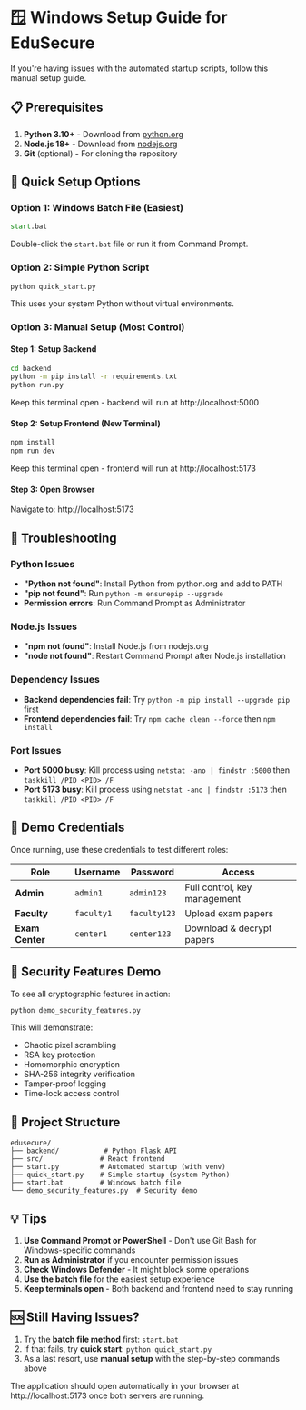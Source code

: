 # 🪟 Windows Setup Guide for EduSecure

If you're having issues with the automated startup scripts, follow this manual setup guide.

## 📋 Prerequisites

1. **Python 3.10+** - Download from [python.org](https://www.python.org/downloads/)
2. **Node.js 18+** - Download from [nodejs.org](https://nodejs.org/)
3. **Git** (optional) - For cloning the repository

## 🚀 Quick Setup Options

### Option 1: Windows Batch File (Easiest)
```cmd
start.bat
```
Double-click the `start.bat` file or run it from Command Prompt.

### Option 2: Simple Python Script
```cmd
python quick_start.py
```
This uses your system Python without virtual environments.

### Option 3: Manual Setup (Most Control)

#### Step 1: Setup Backend
```cmd
cd backend
python -m pip install -r requirements.txt
python run.py
```
Keep this terminal open - backend will run at http://localhost:5000

#### Step 2: Setup Frontend (New Terminal)
```cmd
npm install
npm run dev
```
Keep this terminal open - frontend will run at http://localhost:5173

#### Step 3: Open Browser
Navigate to: http://localhost:5173

## 🔧 Troubleshooting

### Python Issues
- **"Python not found"**: Install Python from python.org and add to PATH
- **"pip not found"**: Run `python -m ensurepip --upgrade`
- **Permission errors**: Run Command Prompt as Administrator

### Node.js Issues
- **"npm not found"**: Install Node.js from nodejs.org
- **"node not found"**: Restart Command Prompt after Node.js installation

### Dependency Issues
- **Backend dependencies fail**: Try `python -m pip install --upgrade pip` first
- **Frontend dependencies fail**: Try `npm cache clean --force` then `npm install`

### Port Issues
- **Port 5000 busy**: Kill process using `netstat -ano | findstr :5000` then `taskkill /PID <PID> /F`
- **Port 5173 busy**: Kill process using `netstat -ano | findstr :5173` then `taskkill /PID <PID> /F`

## 🎯 Demo Credentials

Once running, use these credentials to test different roles:

| Role | Username | Password | Access |
|------|----------|----------|---------|
| **Admin** | `admin1` | `admin123` | Full control, key management |
| **Faculty** | `faculty1` | `faculty123` | Upload exam papers |
| **Exam Center** | `center1` | `center123` | Download & decrypt papers |

## 🔐 Security Features Demo

To see all cryptographic features in action:
```cmd
python demo_security_features.py
```

This will demonstrate:
- Chaotic pixel scrambling
- RSA key protection
- Homomorphic encryption
- SHA-256 integrity verification
- Tamper-proof logging
- Time-lock access control

## 📁 Project Structure

```
edusecure/
├── backend/           # Python Flask API
├── src/              # React frontend
├── start.py          # Automated startup (with venv)
├── quick_start.py    # Simple startup (system Python)
├── start.bat         # Windows batch file
└── demo_security_features.py  # Security demo
```

## 💡 Tips

1. **Use Command Prompt or PowerShell** - Don't use Git Bash for Windows-specific commands
2. **Run as Administrator** if you encounter permission issues
3. **Check Windows Defender** - It might block some operations
4. **Use the batch file** for the easiest setup experience
5. **Keep terminals open** - Both backend and frontend need to stay running

## 🆘 Still Having Issues?

1. Try the **batch file method** first: `start.bat`
2. If that fails, try **quick start**: `python quick_start.py`
3. As a last resort, use **manual setup** with the step-by-step commands above

The application should open automatically in your browser at http://localhost:5173 once both servers are running.